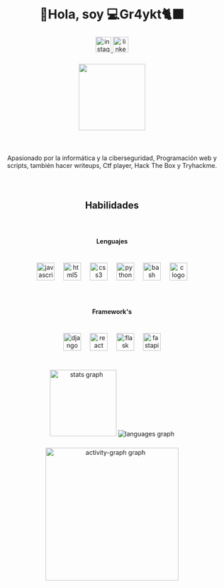 <h1 align="center">👋Hola, soy 💻Gr4ykt🐈‍⬛</h1>

###

<div align="center">
  <a href="https://www.instagram.com/soy_el_mati_kt/" target="_blank">
    <img src="https://img.shields.io/static/v1?message=Instagram&logo=instagram&label=&color=E4405F&logoColor=white&labelColor=&style=for-the-badge" height="35" alt="instagram logo"  />
  </a>
  <a href="https://www.linkedin.com/in/matias-rivera-gonzalez-ba173822a/" target="_blank">
    <img src="https://img.shields.io/static/v1?message=LinkedIn&logo=linkedin&label=&color=0077B5&logoColor=white&labelColor=&style=for-the-badge" height="35" alt="linkedin logo"  />
  </a>
</div>

###

<div align="center">
  <img height="150" src="https://avatars.githubusercontent.com/u/78503985?v=4"  />
</div>

###

<br clear="both">

<p align="center">Apasionado por la informática y la ciberseguridad, Programación web y scripts, también hacer writeups, Ctf player, Hack The Box y Tryhackme.</p>

###

<br clear="both">

<h2 align="center">Habilidades</h2>

###

<br clear="both">

<h4 align="center">Lenguajes</h4>

###

<br clear="both">

<div align="center">
  <img src="https://cdn.jsdelivr.net/gh/devicons/devicon/icons/javascript/javascript-original.svg" height="40" alt="javascript logo"  />
  <img width="12" />
  <img src="https://cdn.jsdelivr.net/gh/devicons/devicon/icons/html5/html5-original.svg" height="40" alt="html5 logo"  />
  <img width="12" />
  <img src="https://cdn.jsdelivr.net/gh/devicons/devicon/icons/css3/css3-original.svg" height="40" alt="css3 logo"  />
  <img width="12" />
  <img src="https://cdn.jsdelivr.net/gh/devicons/devicon/icons/python/python-original.svg" height="40" alt="python logo"  />
  <img width="12" />
  <img src="https://cdn.jsdelivr.net/gh/devicons/devicon/icons/bash/bash-original.svg" height="40" alt="bash logo"  />
  <img width="12" />
  <img src="https://cdn.jsdelivr.net/gh/devicons/devicon/icons/c/c-original.svg" height="40" alt="c logo"  />
</div>

###

<br clear="both">

<h4 align="center">Framework's</h4>

###

<br clear="both">

<div align="center">
  <img src="https://cdn.jsdelivr.net/gh/devicons/devicon/icons/django/django-plain.svg" height="40" alt="django logo"  />
  <img width="12" />
  <img src="https://cdn.jsdelivr.net/gh/devicons/devicon/icons/react/react-original.svg" height="40" alt="react logo"  />
  <img width="12" />
  <img src="https://cdn.jsdelivr.net/gh/devicons/devicon/icons/flask/flask-original.svg" height="40" alt="flask logo"  />
  <img width="12" />
  <img src="https://cdn.jsdelivr.net/gh/devicons/devicon/icons/fastapi/fastapi-original.svg" height="40" alt="fastapi logo"  />
</div>

###

<br clear="both">

<div align="center">
  <img src="https://github-readme-stats.vercel.app/api?username=Gr4ykt&hide_title=false&hide_rank=true&show_icons=true&include_all_commits=true&count_private=true&disable_animations=false&theme=vue-dark&locale=es&hide_border=true" height="150" alt="stats graph"  />
  <img src="https://github-readme-stats.vercel.app/api/top-langs?username=Gr4ykt&locale=es&hide_title=false&layout=compact&card_width=320&langs_count=5&theme=vue-dark&hide_border=true" height="" alt="languages graph"  />
</div>

###

<div align="center">
  <img src="https://github-readme-activity-graph.vercel.app/graph?username=Gr4ykt&radius=16&theme=vue&area=true&order=5&hide_title=false&hide_border=true&custom_title=Gr%C3%A1fico%20de%20contribuciones%20de%20Gr4ykt" height="300" alt="activity-graph graph"  />
</div>

###
